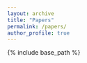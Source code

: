 ```yaml
---
layout: archive
title: "Papers"
permalink: /papers/
author_profile: true
---
```


<object data="{{ site.url }}{{ site.baseurl }}/files/EVOQUER.pdf" width="1000" height="1000" type="application/pdf"></object>

<object data="{{ site.url }}{{ site.baseurl }}/files/EVOQUER_Poster.pdf" width="1200" height="800" type="application/pdf"></object>

{% include base_path %}

